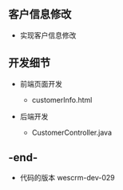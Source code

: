 
## 客户信息修改
- 实现客户信息修改

## 开发细节
- 前端页面开发
    - customerInfo.html
    
- 后端开发
    - CustomerController.java
    
## -end-
- 代码的版本 wescrm-dev-029

